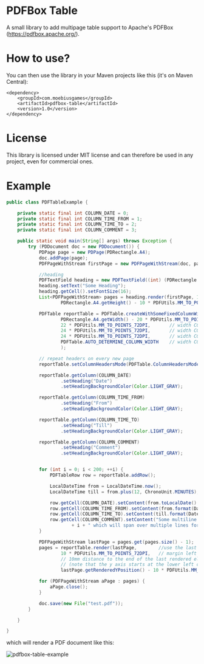 # PDFBox Table

A small library to add multipage table support to Apache's PDFBox (https://pdfbox.apache.org/).

# How to use?
You can then use the library in your Maven projects like this (it's on Maven Central):

    <dependency>
        <groupId>com.moebiusgames</groupId>
        <artifactId>pdfbox-table</artifactId>
        <version>1.0</version>
    </dependency>

# License
This library is licensed under MIT license and can therefore be used in any project, even
for commercial ones.

# Example
```java
public class PDFTableExample {

    private static final int COLUMN_DATE = 0;
    private static final int COLUMN_TIME_FROM = 1;
    private static final int COLUMN_TIME_TO = 2;
    private static final int COLUMN_COMMENT = 3;

    public static void main(String[] args) throws Exception {
        try (PDDocument doc = new PDDocument()) {
            PDPage page = new PDPage(PDRectangle.A4);
            doc.addPage(page);
            PDFPageWithStream firstPage = new PDFPageWithStream(doc, page);

            //heading
            PDFTextField heading = new PDFTextField((int) (PDRectangle.A4.getWidth() - 40));
            heading.setText("Some Heading");
            heading.getCell().setFontSize(16);
            List<PDFPageWithStream> pages = heading.render(firstPage, 10 * PDFUtils.MM_TO_POINTS_72DPI,
                    PDRectangle.A4.getHeight() - 10 * PDFUtils.MM_TO_POINTS_72DPI);

            PDFTable reportTable = PDFTable.createWithSomeFixedColumnWidths(
                    PDRectangle.A4.getWidth() - 20 * PDFUtils.MM_TO_POINTS_72DPI, // full A4 width minus 20mm margin
                    22 * PDFUtils.MM_TO_POINTS_72DPI,       // width COLUMN_DATE
                    24 * PDFUtils.MM_TO_POINTS_72DPI,       // width COLUMN_TIME_FROM
                    24 * PDFUtils.MM_TO_POINTS_72DPI,       // width COLUMN_TIME_TO
                    PDFTable.AUTO_DETERMINE_COLUMN_WIDTH    // width COLUMN_COMMENT uses the rest that is available
                    );

            // repeat headers on every new page
            reportTable.setColumnHeadersMode(PDFTable.ColumnHeadersMode.COLUMN_HEADERS_ON_EVERY_PAGE);

            reportTable.getColumn(COLUMN_DATE)
                    .setHeading("Date")
                    .setHeadingBackgroundColor(Color.LIGHT_GRAY);

            reportTable.getColumn(COLUMN_TIME_FROM)
                    .setHeading("From")
                    .setHeadingBackgroundColor(Color.LIGHT_GRAY);

            reportTable.getColumn(COLUMN_TIME_TO)
                    .setHeading("Till")
                    .setHeadingBackgroundColor(Color.LIGHT_GRAY);

            reportTable.getColumn(COLUMN_COMMENT)
                    .setHeading("Comment")
                    .setHeadingBackgroundColor(Color.LIGHT_GRAY);


            for (int i = 0; i < 200; ++i) {
                PDFTableRow row = reportTable.addRow();

                LocalDateTime from = LocalDateTime.now();
                LocalDateTime till = from.plus(12, ChronoUnit.MINUTES);

                row.getCell(COLUMN_DATE).setContent(from.toLocalDate().format(DateTimeFormatter.ISO_DATE));
                row.getCell(COLUMN_TIME_FROM).setContent(from.format(DateTimeFormatter.ISO_LOCAL_TIME));
                row.getCell(COLUMN_TIME_TO).setContent(till.format(DateTimeFormatter.ISO_LOCAL_TIME));
                row.getCell(COLUMN_COMMENT).setContent("Some multiline comment for line number "
                        + i + " which will span over multiple lines for sure");
            }

            PDFPageWithStream lastPage = pages.get(pages.size() - 1);
            pages = reportTable.render(lastPage,        //use the last page to start rendering
                    10 * PDFUtils.MM_TO_POINTS_72DPI,   // margin left of 10mm
                    // 10mm distance to the end of the last rendered element (which was the heading)
                    // (note that the y axis starts at the lower left of the paper)
                    lastPage.getRenderedYPosition() - 10 * PDFUtils.MM_TO_POINTS_72DPI);

            for (PDFPageWithStream aPage : pages) {
                aPage.close();
            }

            doc.save(new File("test.pdf"));
        }

    }

}
```

which will render a PDF document like this:

![pdfbox-table-example](https://moebiusgames.com/files/external/github/pdfbox-table-example2.png)